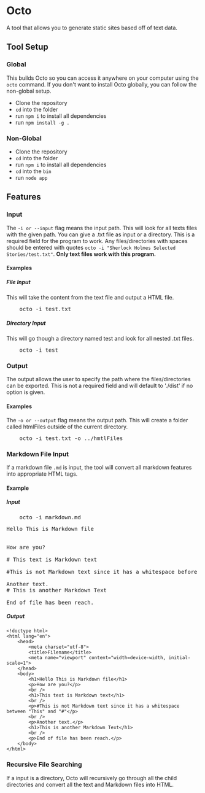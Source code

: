 <h1>Octo</h1>
<p>A tool that allows you to generate static sites based off of text data.</p>

<h2>Tool Setup</h2>
<h3>Global</h3>
<p>This builds Octo so you can access it anywhere on your computer using the <code>octo</code>
command. If you don't want to install Octo globally, you can follow the non-global setup.</p>
<ul>
    <li>Clone the repository</li>
    <li><code>cd</code> into the folder</li>
    <li>run <code>npm i</code> to install all dependencies</li>
    <li>run <code>npm install -g .</code></li>
</ul>

<h3>Non-Global</h3>
<ul>
    <li>Clone the repository</li>
    <li><code>cd</code> into the folder</li>
    <li>run <code>npm i</code> to install all dependencies</li>
    <li><code>cd</code> into the <code>bin</code></li>
    <li>run <code>node app</code></li>
</ul>

<h2>Features</h2>

<h3>Input</h3>
<p>The <code>-i or --input</code> flag means the input path. This will look for all texts files 
    with the given path. You can give a .txt file as input or a directory. 
    This is a required field for the program to work. Any files/directories with spaces should be 
    entered with quotes <code>octo -i "Sherlock Holmes Selected Stories/test.txt"</code>.
    <b>Only text files work with this program.</b></p>

<h4>Examples</h4>
<h5>File Input</h5>
<p>This will take the content from the text file and output a HTML file.</p>
<pre>
    octo -i test.txt
</pre>

<h5>Directory Input</h5>
<p>This will go though a directory named test and look for all nested .txt files.</p>
<pre>
    octo -i test
</pre>

<h3>Output</h3>
<p>
    The output allows the user to specify the path where the files/directories can be exported. 
    This is not a required field and will default to './dist' if no option is given.
</p>

<h4>Examples</h4>
<p>The <code>-o or --output</code> flag means the output path. This will create a folder called htmlFiles outside of 
    the current directory.</p>
<pre>
    octo -i test.txt -o ../hmtlFiles
</pre>

<h3>Markdown File Input</h3>
<p>If a markdown file <code>.md</code> is input, the tool will convert all markdown features into appropriate HTML tags.</p>
<h4>Example</h4>

<h5>Input</h5>
<pre>
    octo -i markdown.md
</pre>

<pre>
Hello This is Markdown file


How are you?

# This text is Markdown text

#This is not Markdown text since it has a whitespace before "This" and "#"

Another text.
# This is another Markdown Text

End of file has been reach.
</pre>

<h5>Output</h5>

```
<!doctype html>
<html lang="en">
    <head>
        <meta charset="utf-8">
        <title>Filename</title>
        <meta name="viewport" content="width=device-width, initial-scale=1">
    </head>
    <body>
        <h1>Hello This is Markdown file</h1>
        <p>How are you?</p>
        <br />
        <h1>This text is Markdown text</h1>
        <br />
        <p>#This is not Markdown text since it has a whitespace between "This" and "#"</p>
        <br />
        <p>Another text.</p>
        <h1>This is another Markdown Text</h1>
        <br />
        <p>End of file has been reach.</p>
    </body>
</html>
```

<h3>Recursive File Searching</h3>
<p>If a input is a directory, Octo will recursively go through all the child directories and convert all 
    the text and Markdown files into HTML.</p>
